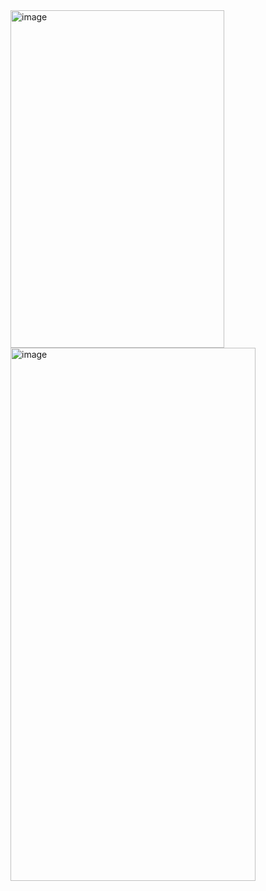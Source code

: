 <img width="342" height="540" alt="image" src="https://github.com/user-attachments/assets/5710b2b0-499e-4bf8-99a1-d8256d1982de" />

<img width="392" height="853" alt="image" src="https://github.com/user-attachments/assets/7f8e15ed-f374-4e3d-bcd1-3e87b91d0754" />

